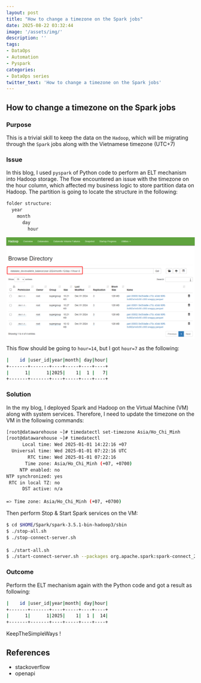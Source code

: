 ```yaml
---
layout: post
title: "How to change a timezone on the Spark jobs"
date: 2025-08-22 03:32:44
image: '/assets/img/'
description: ''
tags:
- DataOps
- Automation
- Pyspark
categories:
- DataOps series
twitter_text: 'How to change a timezone on the Spark jobs'
---
```


## How to change a timezone on the Spark jobs

### Purpose

This is a trivial skill to keep the data on the `Hadoop`, which will be migrating through the `Spark` jobs along with the Vietnamese timezone (UTC+7)

### Issue

In this blog, I used `pyspark` of Python code to perform an ELT mechanism into Hadoop storage. The flow encountered an issue with the timezone on the hour column, which affected my business logic to store partition data on Hadoop. The partition is going to locate the structure in the following:

```bash
folder structure:
  year
    month
      day
        hour
```
<img itemprop="image" src="../assets/img/hadoop_partition.png">

This flow should be going to `hour=14`, but I got `hour=7` as the following:
```bash
|    id |user_id|year|month| day|hour|
+-------+-------+----+-----+----+----+
|      1|      1|2025|    1|  1 |   7|
+-------+-------+----+-----+----+----+
```

### Solution

In the my blog, I deployed Spark and Hadoop on the Virtual Machine (VM) along with system services. Therefore, I need to update the timezone on the VM in the following commands:
```bash
[root@datawarehouse ~]# timedatectl set-timezone Asia/Ho_Chi_Minh
[root@datawarehouse ~]# timedatectl
      Local time: Wed 2025-01-01 14:22:16 +07
  Universal time: Wed 2025-01-01 07:22:16 UTC
        RTC time: Wed 2025-01-01 07:22:16
       Time zone: Asia/Ho_Chi_Minh (+07, +0700)
     NTP enabled: no
NTP synchronized: yes
 RTC in local TZ: no
      DST active: n/a

=> Time zone: Asia/Ho_Chi_Minh (+07, +0700)
```

Then perform Stop & Start Spark services on the VM:
```bash
$ cd $HOME/Spark/spark-3.5.1-bin-hadoop3/sbin
$ ./stop-all.sh
$ ./stop-connect-server.sh

$ ./start-all.sh
$ ./start-connect-server.sh --packages org.apache.spark:spark-connect_2.12:3.5.1
```

### Outcome

Perform the ELT mechanism again with the Python code and got a result as following:

```bash
|    id |user_id|year|month| day|hour|
+-------+-------+----+-----+----+----+
|      1|      1|2025|    1|  1 |  14|
+-------+-------+----+-----+----+----+
```


</B>KeepTheSimpleWays !</B>

## References
* stackoverflow
* openapi
